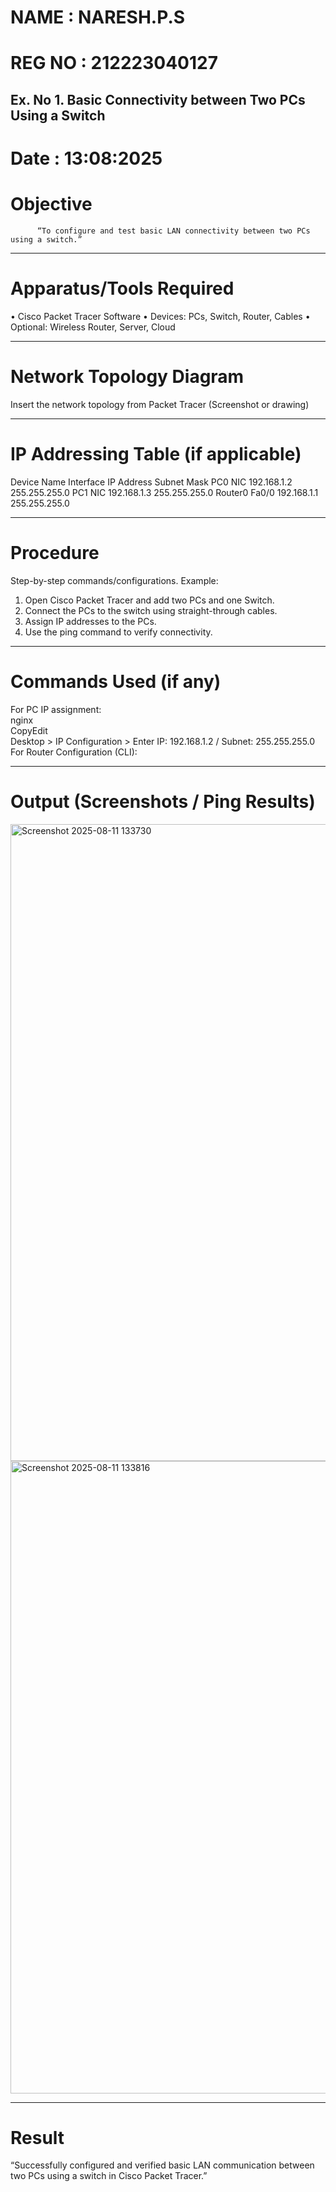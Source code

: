 # NAME : NARESH.P.S
# REG NO : 212223040127
## Ex. No 1. 	Basic Connectivity between Two PCs Using a Switch
# Date : 13:08:2025

# Objective

          “To configure and test basic LAN connectivity between two PCs using a switch.”
________________________________________
# Apparatus/Tools Required
•	Cisco Packet Tracer Software
•	Devices: PCs, Switch, Router, Cables
•	Optional: Wireless Router, Server, Cloud
________________________________________
# Network Topology Diagram

Insert the network topology from Packet Tracer (Screenshot or drawing)

________________________________________
# IP Addressing Table (if applicable)
Device Name	Interface	IP Address	Subnet Mask
PC0	NIC	192.168.1.2	255.255.255.0
PC1	NIC	192.168.1.3	255.255.255.0
Router0	Fa0/0	192.168.1.1	255.255.255.0
________________________________________
# Procedure
Step-by-step commands/configurations.
Example:
1.	Open Cisco Packet Tracer and add two PCs and one Switch.
2.	Connect the PCs to the switch using straight-through cables.
3.	Assign IP addresses to the PCs.
4.	Use the ping command to verify connectivity.
________________________________________
# Commands Used (if any)

For PC IP assignment:<br>
nginx<br>
CopyEdit<br>
Desktop > IP Configuration > Enter IP: 192.168.1.2 / Subnet: 255.255.255.0<br>
For Router Configuration (CLI):<br>

________________________________________
# Output (Screenshots / Ping Results)

<img width="1917" height="1019" alt="Screenshot 2025-08-11 133730" src="https://github.com/user-attachments/assets/1db78a3b-4d45-43ff-b9fe-0e54bf457b2f" />


<img width="1919" height="1012" alt="Screenshot 2025-08-11 133816" src="https://github.com/user-attachments/assets/febff44d-e8ea-4cd8-8c03-4cd5432c1165" />



________________________________________
# Result
“Successfully configured and verified basic LAN communication between two PCs using a switch in Cisco Packet Tracer.”
	
